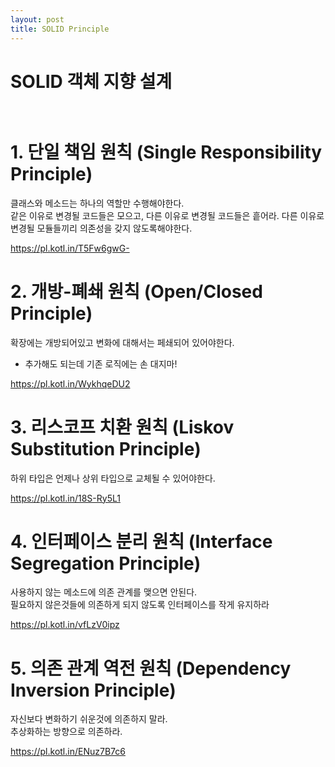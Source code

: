 ```yaml
---
layout: post
title: SOLID Principle
---
```


# SOLID  객체 지향 설계 <br> <br>    
 # 1. 단일 책임 원칙 (Single Responsibility Principle)<br> 
  클래스와 메소드는 하나의 역할만 수행해야한다.<br>
  같은 이유로 변경될 코드들은 모으고, 다른 이유로 변경될 코드들은 흩어라.
  다른 이유로 변경될 모듈들끼리 의존성을 갖지 않도록해야한다.
  
  <a>https://pl.kotl.in/T5Fw6gwG-</a>
  
 # 2. 개방-폐쇄 원칙 (Open/Closed Principle)<br> 
  확장에는 개방되어있고 변화에 대해서는 페쇄되어 있어야한다.<br> 
   - 추가해도 되는데 기존 로직에는 손 대지마!<br> 
   
   https://pl.kotl.in/WykhqeDU2


 # 3. 리스코프 치환 원칙 (Liskov Substitution Principle)  <br> 
  하위 타입은 언제나 상위 타입으로 교체될 수 있어야한다.<br> 
  
  https://pl.kotl.in/18S-Ry5L1
  
  
 # 4. 인터페이스 분리 원칙 (Interface Segregation Principle)<br> 
  사용하지 않는 메소드에 의존 관계를 맺으면 안된다.<br> 
  필요하지 않은것들에 의존하게 되지 않도록 인터페이스를 작게 유지하라
  
  https://pl.kotl.in/vfLzV0ipz
  
  
 # 5. 의존 관계 역전 원칙 (Dependency Inversion Principle)  <br> 
  자신보다 변화하기 쉬운것에 의존하지 말라.<br> 
  추상화하는 방향으로 의존하라.
  
  https://pl.kotl.in/ENuz7B7c6
  

